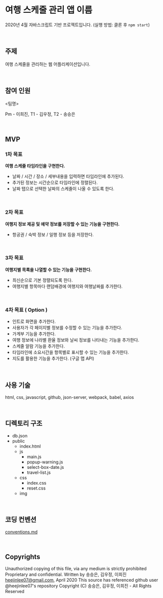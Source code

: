 # 여행 스케줄 관리 앱 이름

2020년 4월 자바스크립트 기반 프로젝트입니다.
(실행 방법: 클론 후 `npm start`)

<br>

## 주제

여행 스케줄을 관리하는 웹 어플리케이션입니다.

<br>

## 참여 인원

<팀명>

Pm - 이희진, T1 - 김우정, T2 - 송승은

<br>

## MVP

### 1차 목표

**여행 스케줄 타임라인을 구현한다.**

- 날짜 / 시간 / 장소 / 세부내용을 입력하면 타임라인에 추가된다.
- 추가된 정보는 시간순으로 타임라인에 정렬된다.
- 날짜 탭으로 선택한 날짜의 스케줄이 나올 수 있도록 한다.

<br>

### 2차 목표

**여행지 정보 제공 및 예약 정보를 저장할 수 있는 기능을 구현한다.**

- 항공권 / 숙박 정보 / 일행 정보 등을 저장한다.

<br>

### 3차 목표

**여행지별 목록을 나열할 수 있는 기능을 구현한다.**

- 최신순으로 기본 정렬되도록 한다.
- 여행지별 항목마다 랜덤배경에 여행지와 여행날짜를 추가한다.

<br>

### 4차 목표 ( Option )

- 인트로 화면을 추가한다.
- 사용자가 각 페이지별 정보를 수정할 수 있는 기능을 추가한다.
- 가계부 기능을 추가한다.
- 여행 정보에 나라별 환율 정보와 날씨 정보를 나타내는 기능을 추가한다.
- 스케줄 알람 기능을 추가한다.
- 타임라인에 소요시간을 항목별로 표시할 수 있는 기능을 추가한다.
- 지도를 활용한 기능을 추가한다. (구글 맵 API)

<br>

## 사용 기술

html, css, javascript, github, json-server, webpack, babel, axios

<br>

## 디렉토리 구조

- db.json
- public
  - index.html
  - js
    - main.js
    - popup-warning.js
    - select-box-date.js
    - travel-list.js
  - css
    - index.css
    - reset.css
  - img

<br>

## 코딩 컨벤션

[conventions.md](https://github.com/heejinlee07/TimeToTravel/blob/master/conventions.md)

<br>

## Copyrights

Unauthorized copying of this file, via any medium is strictly prohibited Proprietary and confidential. Written by 송승은, 김우정, 이희진 [heejinlee07@gmail.com](mailto:heejinlee07@gmail.com), April 2020 This source has referenced github user @heejinlee07's repository Copyright (C) 송승은, 김우정, 이희진 - All Rights Reserved

<br>
